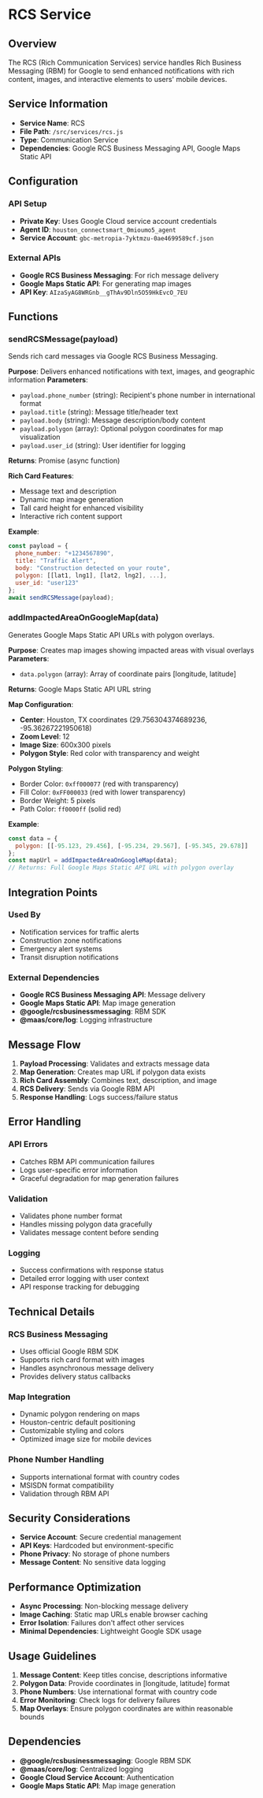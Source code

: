 # RCS Service

## Overview

The RCS (Rich Communication Services) service handles Rich Business Messaging (RBM) for Google to send enhanced notifications with rich content, images, and interactive elements to users' mobile devices.

## Service Information

- **Service Name**: RCS
- **File Path**: `/src/services/rcs.js`
- **Type**: Communication Service
- **Dependencies**: Google RCS Business Messaging API, Google Maps Static API

## Configuration

### API Setup
- **Private Key**: Uses Google Cloud service account credentials
- **Agent ID**: `houston_connectsmart_0mioumo5_agent`
- **Service Account**: `gbc-metropia-7yktmzu-0ae4699589cf.json`

### External APIs
- **Google RCS Business Messaging**: For rich message delivery
- **Google Maps Static API**: For generating map images
- **API Key**: `AIzaSyAG8WRGnb__gThAv9Dln5O59HkEvcO_7EU`

## Functions

### sendRCSMessage(payload)

Sends rich card messages via Google RCS Business Messaging.

**Purpose**: Delivers enhanced notifications with text, images, and geographic information
**Parameters**:
- `payload.phone_number` (string): Recipient's phone number in international format
- `payload.title` (string): Message title/header text
- `payload.body` (string): Message description/body content
- `payload.polygon` (array): Optional polygon coordinates for map visualization
- `payload.user_id` (string): User identifier for logging

**Returns**: Promise (async function)

**Rich Card Features**:
- Message text and description
- Dynamic map image generation
- Tall card height for enhanced visibility
- Interactive rich content support

**Example**:
```javascript
const payload = {
  phone_number: "+1234567890",
  title: "Traffic Alert",
  body: "Construction detected on your route",
  polygon: [[lat1, lng1], [lat2, lng2], ...],
  user_id: "user123"
};
await sendRCSMessage(payload);
```

### addImpactedAreaOnGoogleMap(data)

Generates Google Maps Static API URLs with polygon overlays.

**Purpose**: Creates map images showing impacted areas with visual overlays
**Parameters**:
- `data.polygon` (array): Array of coordinate pairs [longitude, latitude]

**Returns**: Google Maps Static API URL string

**Map Configuration**:
- **Center**: Houston, TX coordinates (29.756304374689236, -95.36267221950618)
- **Zoom Level**: 12
- **Image Size**: 600x300 pixels
- **Polygon Style**: Red color with transparency and weight

**Polygon Styling**:
- Border Color: `0xff000077` (red with transparency)
- Fill Color: `0xFF000033` (red with lower transparency)
- Border Weight: 5 pixels
- Path Color: `ff0000ff` (solid red)

**Example**:
```javascript
const data = {
  polygon: [[-95.123, 29.456], [-95.234, 29.567], [-95.345, 29.678]]
};
const mapUrl = addImpactedAreaOnGoogleMap(data);
// Returns: Full Google Maps Static API URL with polygon overlay
```

## Integration Points

### Used By
- Notification services for traffic alerts
- Construction zone notifications
- Emergency alert systems
- Transit disruption notifications

### External Dependencies
- **Google RCS Business Messaging API**: Message delivery
- **Google Maps Static API**: Map image generation
- **@google/rcsbusinessmessaging**: RBM SDK
- **@maas/core/log**: Logging infrastructure

## Message Flow

1. **Payload Processing**: Validates and extracts message data
2. **Map Generation**: Creates map URL if polygon data exists
3. **Rich Card Assembly**: Combines text, description, and image
4. **RCS Delivery**: Sends via Google RBM API
5. **Response Handling**: Logs success/failure status

## Error Handling

### API Errors
- Catches RBM API communication failures
- Logs user-specific error information
- Graceful degradation for map generation failures

### Validation
- Validates phone number format
- Handles missing polygon data gracefully
- Validates message content before sending

### Logging
- Success confirmations with response status
- Detailed error logging with user context
- API response tracking for debugging

## Technical Details

### RCS Business Messaging
- Uses official Google RBM SDK
- Supports rich card format with images
- Handles asynchronous message delivery
- Provides delivery status callbacks

### Map Integration
- Dynamic polygon rendering on maps
- Houston-centric default positioning
- Customizable styling and colors
- Optimized image size for mobile devices

### Phone Number Handling
- Supports international format with country codes
- MSISDN format compatibility
- Validation through RBM API

## Security Considerations

- **Service Account**: Secure credential management
- **API Keys**: Hardcoded but environment-specific
- **Phone Privacy**: No storage of phone numbers
- **Message Content**: No sensitive data logging

## Performance Optimization

- **Async Processing**: Non-blocking message delivery
- **Image Caching**: Static map URLs enable browser caching
- **Error Isolation**: Failures don't affect other services
- **Minimal Dependencies**: Lightweight Google SDK usage

## Usage Guidelines

1. **Message Content**: Keep titles concise, descriptions informative
2. **Polygon Data**: Provide coordinates in [longitude, latitude] format
3. **Phone Numbers**: Use international format with country code
4. **Error Monitoring**: Check logs for delivery failures
5. **Map Overlays**: Ensure polygon coordinates are within reasonable bounds

## Dependencies

- **@google/rcsbusinessmessaging**: Google RBM SDK
- **@maas/core/log**: Centralized logging
- **Google Cloud Service Account**: Authentication
- **Google Maps Static API**: Map image generation